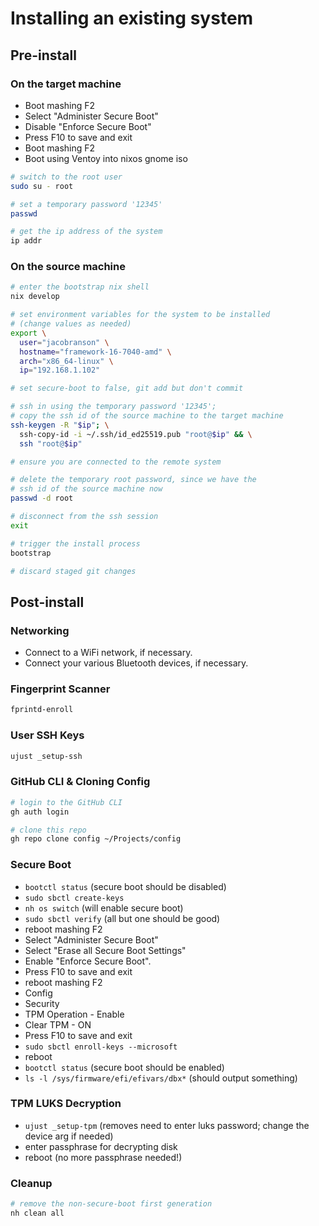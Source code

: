 # Installing an existing system

## Pre-install

### On the target machine

- Boot mashing F2
- Select "Administer Secure Boot"
- Disable "Enforce Secure Boot"
- Press F10 to save and exit
- Boot mashing F2
- Boot using Ventoy into nixos gnome iso

```bash
# switch to the root user
sudo su - root

# set a temporary password '12345'
passwd

# get the ip address of the system
ip addr
```

### On the source machine

```bash
# enter the bootstrap nix shell
nix develop

# set environment variables for the system to be installed
# (change values as needed)
export \
  user="jacobranson" \
  hostname="framework-16-7040-amd" \
  arch="x86_64-linux" \
  ip="192.168.1.102"

# set secure-boot to false, git add but don't commit

# ssh in using the temporary password '12345';
# copy the ssh id of the source machine to the target machine
ssh-keygen -R "$ip"; \
  ssh-copy-id -i ~/.ssh/id_ed25519.pub "root@$ip" && \
  ssh "root@$ip"

# ensure you are connected to the remote system

# delete the temporary root password, since we have the
# ssh id of the source machine now
passwd -d root

# disconnect from the ssh session
exit

# trigger the install process
bootstrap

# discard staged git changes
```

## Post-install

### Networking

- Connect to a WiFi network, if necessary.
- Connect your various Bluetooth devices, if necessary.

### Fingerprint Scanner

```bash
fprintd-enroll
```

### User SSH Keys

```bash
ujust _setup-ssh
```

### GitHub CLI & Cloning Config

```bash
# login to the GitHub CLI
gh auth login

# clone this repo
gh repo clone config ~/Projects/config
```

### Secure Boot

- `bootctl status` (secure boot should be disabled)
- `sudo sbctl create-keys`
- `nh os switch` (will enable secure boot)
- `sudo sbctl verify` (all but one should be good)
- reboot mashing F2
- Select "Administer Secure Boot"
- Select "Erase all Secure Boot Settings"
- Enable "Enforce Secure Boot".
- Press F10 to save and exit
- reboot mashing F2
- Config
- Security
- TPM Operation - Enable
- Clear TPM - ON
- Press F10 to save and exit
- `sudo sbctl enroll-keys --microsoft`
- reboot
- `bootctl status` (secure boot should be enabled)
- `ls -l /sys/firmware/efi/efivars/dbx*` (should output something)

### TPM LUKS Decryption

- `ujust _setup-tpm` (removes need to enter luks password; change the device arg if needed)
- enter passphrase for decrypting disk
- reboot (no more passphrase needed!)

### Cleanup

```bash
# remove the non-secure-boot first generation
nh clean all
```
